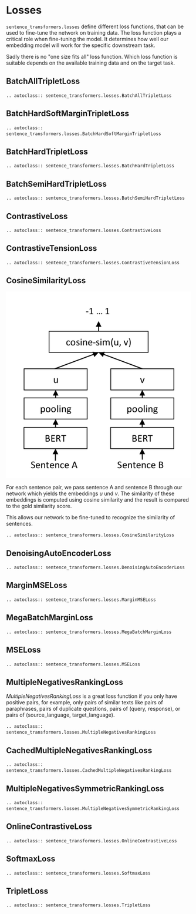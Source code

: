 # Losses
`sentence_transformers.losses` define different loss functions, that can be used to fine-tune the network on training data. The loss function plays a critical role when fine-tuning the model. It determines how well our embedding model will work for the specific downstream task.

Sadly there is no "one size fits all" loss function. Which loss function is suitable depends on the available training data and on the target task.



## BatchAllTripletLoss
```eval_rst
.. autoclass:: sentence_transformers.losses.BatchAllTripletLoss
```

## BatchHardSoftMarginTripletLoss
```eval_rst
.. autoclass:: sentence_transformers.losses.BatchHardSoftMarginTripletLoss
```

## BatchHardTripletLoss
```eval_rst
.. autoclass:: sentence_transformers.losses.BatchHardTripletLoss
```

## BatchSemiHardTripletLoss
```eval_rst
.. autoclass:: sentence_transformers.losses.BatchSemiHardTripletLoss
```

## ContrastiveLoss
```eval_rst
.. autoclass:: sentence_transformers.losses.ContrastiveLoss
```

## ContrastiveTensionLoss
```eval_rst
.. autoclass:: sentence_transformers.losses.ContrastiveTensionLoss
```

## CosineSimilarityLoss

![SBERT Siamese Network Architecture](../img/SBERT_Siamese_Network.png "SBERT Siamese Architecture")


For each sentence pair, we pass sentence A and sentence B through our network which yields the embeddings *u* und *v*. The similarity of these embeddings is computed using cosine similarity and the result is compared to the gold similarity score. 

This allows our network to be fine-tuned to recognize the similarity of sentences.


```eval_rst
.. autoclass:: sentence_transformers.losses.CosineSimilarityLoss
```

## DenoisingAutoEncoderLoss

```eval_rst
.. autoclass:: sentence_transformers.losses.DenoisingAutoEncoderLoss
```

## MarginMSELoss
```eval_rst
.. autoclass:: sentence_transformers.losses.MarginMSELoss
```

## MegaBatchMarginLoss

```eval_rst
.. autoclass:: sentence_transformers.losses.MegaBatchMarginLoss
```

## MSELoss
```eval_rst
.. autoclass:: sentence_transformers.losses.MSELoss
```

## MultipleNegativesRankingLoss

*MultipleNegativesRankingLoss* is a great loss function if you only have positive pairs, for example, only pairs of similar texts like pairs of paraphrases, pairs of duplicate questions, pairs of (query, response), or pairs of (source_language, target_language).

```eval_rst
.. autoclass:: sentence_transformers.losses.MultipleNegativesRankingLoss
```

## CachedMultipleNegativesRankingLoss

```eval_rst
.. autoclass:: sentence_transformers.losses.CachedMultipleNegativesRankingLoss
```

## MultipleNegativesSymmetricRankingLoss

```eval_rst
.. autoclass:: sentence_transformers.losses.MultipleNegativesSymmetricRankingLoss
```

## OnlineContrastiveLoss
```eval_rst
.. autoclass:: sentence_transformers.losses.OnlineContrastiveLoss
```

## SoftmaxLoss
```eval_rst
.. autoclass:: sentence_transformers.losses.SoftmaxLoss
```

## TripletLoss
```eval_rst
.. autoclass:: sentence_transformers.losses.TripletLoss
```
